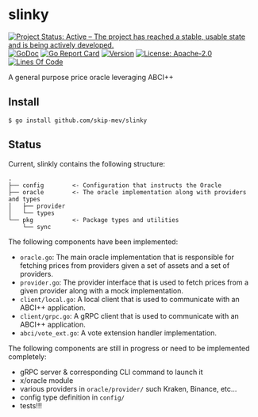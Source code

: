 # slinky

<!-- markdownlint-disable MD013 -->
<!-- markdownlint-disable MD041 -->
[![Project Status: Active – The project has reached a stable, usable state and is being actively developed.](https://www.repostatus.org/badges/latest/active.svg)](https://www.repostatus.org/#wip)
[![GoDoc](https://img.shields.io/badge/godoc-reference-blue?style=flat-square&logo=go)](https://godoc.org/github.com/skip-mev/slinky)
[![Go Report Card](https://goreportcard.com/badge/github.com/skip-mev/slinky?style=flat-square)](https://goreportcard.com/report/github.com/skip-mev/slinky)
[![Version](https://img.shields.io/github/tag/skip-mev/slinky.svg?style=flat-square)](https://github.com/skip-mev/slinky/releases/latest)
[![License: Apache-2.0](https://img.shields.io/github/license/skip-mev/slinky.svg?style=flat-square)](https://github.com/skip-mev/slinky/blob/main/LICENSE)
[![Lines Of Code](https://img.shields.io/tokei/lines/github/skip-mev/slinky?style=flat-square)](https://github.com/skip-mev/slinky)

A general purpose price oracle leveraging ABCI++

## Install

```shell
$ go install github.com/skip-mev/slinky
```

## Status

Current, slinkly contains the following structure:

```text
.
├── config        <- Configuration that instructs the Oracle
├── oracle        <- The oracle implementation along with providers and types
│   ├── provider
│   └── types
└── pkg           <- Package types and utilities
    └── sync
```

The following components have been implemented:

* `oracle.go`: The main oracle implementation that is responsible for fetching prices
  from providers given a set of assets and a set of providers.
* `provider.go`: The provider interface that is used to fetch prices from a given
  provider along with a mock implementation.
* `client/local.go`: A local client that is used to communicate with an ABCI++
  application.
* `client/grpc.go`: A gRPC client that is used to communicate with an ABCI++
  application.
* `abci/vote_ext.go`: A vote extension handler implementation.

The following components are still in progress or need to be implemented completely:

* gRPC server & corresponding CLI command to launch it
* x/oracle module
* various providers in `oracle/provider/` such Kraken, Binance, etc...
* config type definition in `config/`
* tests!!!

